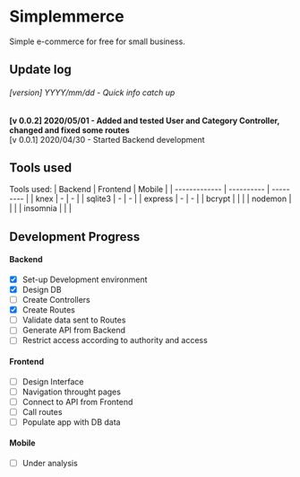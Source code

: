 # Simplemmerce
Simple e-commerce for free for small business.

## Update log
###### [version] YYYY/mm/dd - Quick info catch up
**[v 0.0.2] 2020/05/01 - Added and tested User and Category Controller, changed and fixed some routes**  
[v 0.0.1] 2020/04/30 - Started Backend development 


## Tools used

Tools used:
| Backend       | Frontend   | Mobile    |
| ------------- | ---------- | --------- |
| knex          |     -      |     -     |
| sqlite3       |     -      |     -     |
| express       |     -      |     -     |
| bcrypt        |            |           |
| nodemon       |            |           |
| insomnia      |            |           |

## Development Progress

#### Backend
- [x] Set-up Development environment
- [x] Design DB
- [ ] Create Controllers
- [x] Create Routes
- [ ] Validate data sent to Routes
- [ ] Generate API from Backend
- [ ] Restrict access according to authority and access

#### Frontend
- [ ] Design Interface
- [ ] Navigation throught pages
- [ ] Connect to API from Frontend
- [ ] Call routes
- [ ] Populate app with DB data

#### Mobile
- [ ] Under analysis
